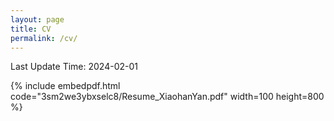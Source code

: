 ```yaml
---
layout: page
title: CV
permalink: /cv/
---
```


Last Update Time: 2024-02-01

{% include embedpdf.html code="3sm2we3ybxselc8/Resume_XiaohanYan.pdf" width=100 height=800 %}
